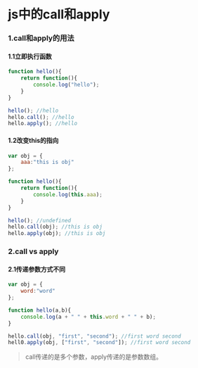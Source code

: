 js中的call和apply
==

### 1.call和apply的用法

#### 1.1立即执行函数

```js
function hello(){
    return function(){
        console.log("hello");
    }
}

hello(); //hello
hello.call(); //hello
hello.apply(); //hello
```
#### 1.2改变this的指向

```js
var obj = {
    aaa:"this is obj"
};

function hello(){
    return function(){
        console.log(this.aaa);
    }
}

hello(); //undefined
hello.call(obj); //this is obj
hello.apply(obj); //this is obj
```

### 2.call vs apply

#### 2.1传递参数方式不同

```js
var obj = {
    word:"word"
};

function hello(a,b){
    console.log(a + " " + this.word + " " + b);
}

hello.call(obj, "first", "second"); //first word second
hell0.apply(obj, ["first", "second"]); //first word second
```
> call传递的是多个参数，apply传递的是参数数组。






